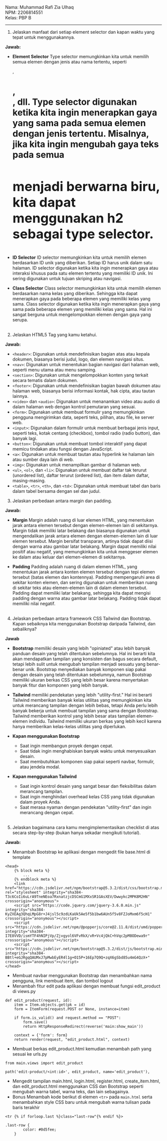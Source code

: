 Nama: Muhammad Rafi Zia Ulhaq<br>
NPM: 2206814551<br>
Kelas: PBP B
<hr>

1. Jelaskan manfaat dari setiap element selector dan kapan waktu yang tepat untuk menggunakannya.

**Jawab:**

* **Element Selector**
Type selector memungkinkan kita untuk memilih semua elemen dengan jenis atau nama tertentu, seperti <p>, <h1>, <div>, dll. Type selector digunakan ketika kita ingin menerapkan gaya yang sama pada semua elemen dengan jenis tertentu. Misalnya, jika kita ingin mengubah gaya teks pada semua <h2> menjadi berwarna biru, kita dapat menggunakan h2 sebagai type selector.

* **ID Selector**
ID selector memungkinkan kita untuk memilih elemen berdasarkan ID unik yang diberikan. Setiap ID harus unik dalam satu halaman. ID selector digunakan ketika kita ingin menerapkan gaya atau interaksi khusus pada satu elemen tertentu yang memiliki ID unik. Ini sering digunakan untuk tujuan skriping atau navigasi.

* **Class Selector**
Class selector memungkinkan kita untuk memilih elemen berdasarkan nama kelas yang diberikan. Sehingga kita dapat menerapkan gaya pada beberapa elemen yang memiliki kelas yang sama. Class selector digunakan ketika kita ingin menerapkan gaya yang sama pada beberapa elemen yang memiliki kelas yang sama. Hal ini sangat berguna untuk mengelompokkan elemen dengan gaya yang serupa.
<br><br>


2. Jelaskan HTML5 Tag yang kamu ketahui.

**Jawab:**

* `<header>`: Digunakan untuk mendefinisikan bagian atas atau kepala dokumen, biasanya berisi judul, logo, dan elemen navigasi situs.
* `<nav>`: Digunakan untuk menentukan bagian navigasi dari halaman web, seperti menu utama atau menu samping.
* `<section>`: Digunakan untuk mengelompokkan konten yang terkait secara tematis dalam dokumen.
* `<footer>`: Digunakan untuk mendefinisikan bagian bawah dokumen atau halaman web, biasanya berisi informasi kontak, hak cipta, atau tautan lainnya.
* `<video>` dan `<audio>`: Digunakan untuk menanamkan video atau audio di dalam halaman web dengan kontrol pemutaran yang sesuai.
* `<form>`: Digunakan untuk membuat formulir yang memungkinkan pengguna mengirimkan data, seperti teks, pilihan, atau file, ke server web.
* `<input>`: Digunakan dalam formulir untuk membuat berbagai jenis input, seperti teks, kotak centang (checkbox), tombol radio (radio button), dan banyak lagi.
* `<button>`: Digunakan untuk membuat tombol interaktif yang dapat memicu tindakan atau fungsi dengan JavaScript.
* `<a>`: Digunakan untuk membuat tautan atau hyperlink ke halaman lain atau sumber daya lain di web.
* `<img>`: Digunakan untuk menampilkan gambar di halaman web.
* `<ul>`, `<ol>`, dan `<li>`: Digunakan untuk membuat daftar tak terurut (unordered list), daftar terurut (ordered list), dan item dalam daftar, masing-masing.
* `<table>`, `<tr>`, `<th>`, dan `<td>`: Digunakan untuk membuat tabel dan baris dalam tabel bersama dengan sel dan judul.

3. Jelaskan perbedaan antara margin dan padding.

**Jawab:**

* **Margin**
Margin adalah ruang di luar elemen HTML, yang menentukan jarak antara elemen tersebut dengan elemen-elemen lain di sekitarnya.
Margin tidak memiliki latar belakang dan biasanya digunakan untuk mengendalikan jarak antara elemen dengan elemen-elemen lain di luar elemen tersebut. Margin bersifat transparan, artinya tidak dapat diisi dengan warna atau gambar latar belakang.
Margin dapat memiliki nilai positif atau negatif, yang memungkinkan kita untuk menggeser elemen ke dalam atau keluar dari elemen-elemen di sekitarnya.

* **Padding**
Padding adalah ruang di dalam elemen HTML, yang menentukan jarak antara konten elemen tersebut dengan tepi elemen tersebut (batas elemen dan kontennya). Padding mempengaruhi area di sekitar konten elemen, dan sering digunakan untuk memberikan ruang di sekitar teks atau elemen-elemen lain di dalam elemen tersebut. Padding dapat memiliki latar belakang, sehingga kita dapat mengisi padding dengan warna atau gambar latar belakang. Padding tidak dapat memiliki nilai negatif.
<br><br>


4. Jelaskan perbedaan antara framework CSS Tailwind dan Bootstrap. Kapan sebaiknya kita menggunakan Bootstrap daripada Tailwind, dan sebaliknya?

**Jawab**

* **Bootstrap** memiliki desain yang lebih "opiniated" atau lebih banyak panduan desain yang telah ditentukan sebelumnya. Hal ini berarti kita akan mendapatkan tampilan yang konsisten dan bagus secara default, tetapi lebih sulit untuk mengubah tampilan menjadi sesuatu yang benar-benar unik. Bootstrap menyediakan banyak komponen siap pakai dengan desain yang telah ditentukan sebelumnya, namun Bootstrap memiliki ukuran berkas CSS yang lebih besar karena menyertakan banyak fitur dan komponen yang lebih banyak.
* **Tailwind** memiliki pendekatan yang lebih "utility-first." Hal ini berarti Tailwind memberikan banyak kelas utilitas yang memungkinkan kita untuk merancang tampilan dengan lebih bebas, tetapi Anda perlu lebih banyak bekerja untuk membuat tampilan yang sama dengan Bootstrap. Tailwind memberikan kontrol yang lebih besar atas tampilan elemen-elemen individu. Tailwind memiliki ukuran berkas yang lebih kecil karena hanya memberikan kelas-kelas utilitas yang diperlukan.

* **Kapan menggunakan Bootstrap**
    * Saat ingin membangun proyek dengan cepat.
    * Saat tidak ingin menghabiskan banyak waktu untuk menyesuaikan desain.
    * Saat membutuhkan komponen siap pakai seperti navbar, formulir, atau jendela modal.
* **Kapan menggunakan Tailwind**
    * Saat ingin kontrol desain yang sangat besar dan fleksibilitas dalam merancang tampilan.
    * Saat ingin menghindari overhead kelas CSS yang tidak digunakan dalam proyek Anda.
    * Saat merasa nyaman dengan pendekatan "utility-first" dan ingin merancang dengan cepat.
<br><br>


5. Jelaskan bagaimana cara kamu mengimplementasikan checklist di atas secara step-by-step (bukan hanya sekadar mengikuti tutorial).

**Jawab:**

* Menambah Bootstrap ke aplikasi dengan mengedit file base.html di template
```
<head>
    {% block meta %}
        ...
    {% endblock meta %}
    <link href="https://cdn.jsdelivr.net/npm/bootstrap@5.3.2/dist/css/bootstrap.min.css" rel="stylesheet" integrity="sha384-T3c6CoIi6uLrA9TneNEoa7RxnatzjcDSCmG1MXxSR1GAsXEV/Dwwykc2MPK8M2HN" crossorigin="anonymous">
    <script src="https://code.jquery.com/jquery-3.6.0.min.js" integrity="sha384-KyZXEAg3QhqLMpG8r+J4jsl5c9zdLKaUk5Ae5f5b1bw6AUn5f5v8FZJoMxm6f5cH1" crossorigin="anonymous"></script>
    <script src="https://cdn.jsdelivr.net/npm/@popperjs/core@2.11.8/dist/umd/popper.min.js" integrity="sha384-I7E8VVD/ismYTF4hNIPjVp/Zjvgyol6VFvRkX/vR+Vc4jQkC+hVqc2pM8ODewa9r" crossorigin="anonymous"></script>
    <script src="https://cdn.jsdelivr.net/npm/bootstrap@5.3.2/dist/js/bootstrap.min.js" integrity="sha384-BBtl+eGJRgqQAUMxJ7pMwbEyER4l1g+O15P+16Ep7Q9Q+zqX6gSbd85u4mG4QzX+" crossorigin="anonymous"></script>
</head>
```
* Membuat navbar menggunakan Bootstrap dan menambahkan nama pengguna, link membuat item, dan tombol logout
* Menambah fitur edit pada aplikasi dengan membuat fungsi edit_product di views.py
```
def edit_product(request, id):
    item = Item.objects.get(pk = id)
    form = ItemForm(request.POST or None, instance=item)

    if form.is_valid() and request.method == "POST":
        form.save()
        return HttpResponseRedirect(reverse('main:show_main'))

    context = {'form': form}
    return render(request, "edit_product.html", context)
```
* Membuat berkas edit_product.html kemudian menambah path yang sesuai ke urls.py
```
from main.views import edit_product
```
```
path('edit-product/<int:id>', edit_product, name='edit_product'),
```
* Mengedit tampilan main.html, login.html, register.html, create_item.html, dan edit_product.html menggunakan CSS dan Bootstrap seperti mengubah warna tabel, warna teks, dan lain sebagainya.
* Bonus
Menambah kode berikut di elemen `<tr>` pada `main.html` serta menambahkan style CSS baru untuk mengubah warna tulisan pada baris terakhir
```
<tr {% if forloop.last %}class="last-row"{% endif %}>
```
```
.last-row {
        color: #0d5fee;
    }
```


